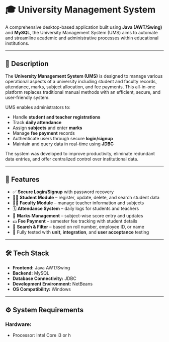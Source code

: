 # 🎓 University Management System

A comprehensive desktop-based application built using **Java (AWT/Swing)** and **MySQL**, the University Management System (UMS) aims to automate and streamline academic and administrative processes within educational institutions.

---

## 📖 Description

The **University Management System (UMS)** is designed to manage various operational aspects of a university including student and faculty records, attendance, marks, subject allocation, and fee payments. This all-in-one platform replaces traditional manual methods with an efficient, secure, and user-friendly system.

UMS enables administrators to:

- Handle **student and teacher registrations**
- Track **daily attendance**
- Assign **subjects** and enter **marks**
- Manage **fee payment** records
- Authenticate users through secure **login/signup**
- Maintain and query data in real-time using **JDBC**

The system was developed to improve productivity, eliminate redundant data entries, and offer centralized control over institutional data.

---

## 🧩 Features

- ✅ **Secure Login/Signup** with password recovery
- 👨‍🎓 **Student Module** – register, update, delete, and search student data
- 👩‍🏫 **Faculty Module** – manage teacher information and subjects
- 🗓️ **Attendance System** – daily logs for students and teachers
- 🧾 **Marks Management** – subject-wise score entry and updates
- 💵 **Fee Payment** – semester fee tracking with student details
- 🔎 **Search & Filter** – based on roll number, employee ID, or name
- 🧪 Fully tested with **unit**, **integration**, and **user acceptance** testing

---

## 🛠️ Tech Stack

- **Frontend:** Java AWT/Swing
- **Backend:** MySQL
- **Database Connectivity:** JDBC
- **Development Environment:** NetBeans
- **OS Compatibility:** Windows

---

## ⚙️ System Requirements

### Hardware:
- Processor: Intel Core i3 or h
